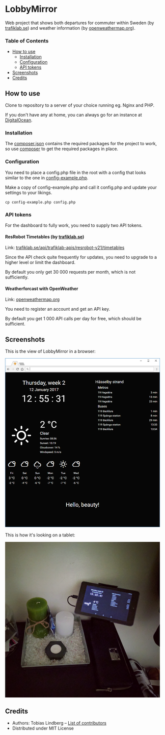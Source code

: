 # LobbyMirror

Web project that shows both departures for commuter within Sweden (by [trafiklab.se](https://www.trafiklab.se)) and weather information (by [openweathermap.org](https://openweathermap.org)).

### Table of Contents

- [How to use](#how-to-use)
  - [Installation](#installation)
  - [Configuration](#configuration)
  - [API tokens](#api-tokens)
- [Screenshots](#screenshots)
- [Credits](#credits)

## How to use

Clone to repository to a server of your choice running eg. Nginx and PHP.

If you don't have any at home, you can always go for an instance at [DigitalOcean](https://m.do.co/c/452a006a298d).

### Installation

The [composer.json](./composer.json) contains the required packages for the project to work, so use [composer](https://getcomposer.org) to get the required packages in place.

### Configuration

You need to place a config.php file in the root with a config that looks similar to the one in [config-example.php](./config-example.php).

Make a copy of config-example.php and call it config.php and update your settings to your likings.

```shell
cp config-example.php config.php
```

### API tokens

For the dashboard to fully work, you need to supply two API tokens.

#### ResRobot Timetables (by [trafiklab.se](https://www.trafiklab.se))

Link: [trafiklab.se/api/trafiklab-apis/resrobot-v21/timetables](https://www.trafiklab.se/api/trafiklab-apis/resrobot-v21/timetables/)

Since the API check quite frequently for updates, you need to upgrade to a higher level or limit the dashboard.

By default you only get 30 000 requests per month, which is not sufficiently.

#### Weatherforcast with OpenWeather

Link: [openweathermap.org](https://openweathermap.org)

You need to register an account and get an API key.

By default you get 1 000 API calls per day for free, which should be sufficient.

## Screenshots

This is the view of LobbyMirror in a browser:

![LobbyMirror in a browser](./screenshots/lobbymirror.png)

This is how it's looking on a tablet:

![LobbyMirror on a tablet](./screenshots/lobbymirror-tablet.jpg)

## Credits

- Authors: Tobias Lindberg – [List of contributors](https://github.com/tobiasehlert/LobbyMirror/graphs/contributors)
- Distributed under MIT License
